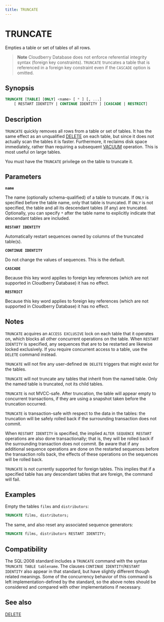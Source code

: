 ```yaml
---
title: TRUNCATE
---
```


# TRUNCATE

Empties a table or set of tables of all rows.

> **Note** Cloudberry Database does not enforce referential integrity syntax (foreign key constraints). `TRUNCATE` truncates a table that is referenced in a foreign key constraint even if the `CASCADE` option is omitted.

## Synopsis

```sql
TRUNCATE [TABLE] [ONLY] <name> [ * ] [, ...] 
    [ RESTART IDENTITY | CONTINUE IDENTITY ] [CASCADE | RESTRICT]
```

## Description

`TRUNCATE` quickly removes all rows from a table or set of tables. It has the same effect as an unqualified [DELETE](/docs/sql-stmts/sql-stmt-delete.md) on each table, but since it does not actually scan the tables it is faster. Furthermore, it reclaims disk space immediately, rather than requiring a subsequent [VACUUM](/docs/sql-stmts/sql-stmt-vacuum.md) operation. This is most useful on large tables.

You must have the `TRUNCATE` privilege on the table to truncate it.

## Parameters

**`name`**

The name (optionally schema-qualified) of a table to truncate. If `ONLY` is specified before the table name, only that table is truncated. If `ONLY` is not specified, the table and all its descendant tables (if any) are truncated. Optionally, you can specify `*` after the table name to explicitly indicate that descendant tables are included.

**`RESTART IDENTITY`**

Automatically restart sequences owned by columns of the truncated table(s).

**`CONTINUE IDENTITY`**

Do not change the values of sequences. This is the default.

**`CASCADE`**

Because this key word applies to foreign key references (which are not supported in Cloudberry Database) it has no effect.

**`RESTRICT`**

Because this key word applies to foreign key references (which are not supported in Cloudberry Database) it has no effect.

## Notes

`TRUNCATE` acquires an `ACCESS EXCLUSIVE` lock on each table that it operates on, which blocks all other concurrent operations on the table. When `RESTART IDENTITY` is specified, any sequences that are to be restarted are likewise locked exclusively. If you require concurrent access to a table, use the `DELETE` command instead.

`TRUNCATE` will not fire any user-defined `ON DELETE` triggers that might exist for the tables.

`TRUNCATE` will not truncate any tables that inherit from the named table. Only the named table is truncated, not its child tables.

`TRUNCATE` is not MVCC-safe. After truncation, the table will appear empty to concurrent transactions, if they are using a snapshot taken before the truncation occurred.

`TRUNCATE` is transaction-safe with respect to the data in the tables: the truncation will be safely rolled back if the surrounding transaction does not commit.

When `RESTART IDENTITY` is specified, the implied `ALTER SEQUENCE RESTART` operations are also done transactionally; that is, they will be rolled back if the surrounding transaction does not commit. Be aware that if any additional sequence operations are done on the restarted sequences before the transaction rolls back, the effects of these operations on the sequences will be rolled back.

`TRUNCATE` is not currently supported for foreign tables. This implies that if a specified table has any descendant tables that are foreign, the command will fail.

## Examples

Empty the tables `films` and `distributors`:

```sql
TRUNCATE films, distributors;
```

The same, and also reset any associated sequence generators:

```sql
TRUNCATE films, distributors RESTART IDENTITY;
```

## Compatibility

The SQL:2008 standard includes a `TRUNCATE` command with the syntax `TRUNCATE TABLE tablename`. The clauses `CONTINUE IDENTITY`/`RESTART IDENTITY` also appear in that standard, but have slightly different though related meanings. Some of the concurrency behavior of this command is left implementation-defined by the standard, so the above notes should be considered and compared with other implementations if necessary.

## See also

[DELETE](/docs/sql-stmts/sql-stmt-delete.md)
